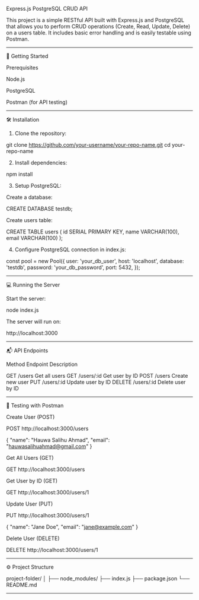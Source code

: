 Express.js PostgreSQL CRUD API

This project is a simple RESTful API built with Express.js and PostgreSQL that allows you to perform CRUD operations (Create, Read, Update, Delete) on a users table. It includes basic error handling and is easily testable using Postman.


---

🚀 Getting Started

Prerequisites

Node.js

PostgreSQL

Postman (for API testing)



---

🛠 Installation

1. Clone the repository:



git clone https://github.com/your-username/your-repo-name.git
cd your-repo-name

2. Install dependencies:



npm install

3. Setup PostgreSQL:



Create a database:


CREATE DATABASE testdb;

Create users table:


CREATE TABLE users (
    id SERIAL PRIMARY KEY,
    name VARCHAR(100),
    email VARCHAR(100)
);

4. Configure PostgreSQL connection in index.js:



const pool = new Pool({
    user: 'your_db_user',
    host: 'localhost',
    database: 'testdb',
    password: 'your_db_password',
    port: 5432,
});


---

💻 Running the Server

Start the server:

node index.js

The server will run on:

http://localhost:3000


---

📬 API Endpoints

Method	Endpoint	Description

GET	/users	Get all users
GET	/users/:id	Get user by ID
POST	/users	Create new user
PUT	/users/:id	Update user by ID
DELETE	/users/:id	Delete user by ID



---

🧪 Testing with Postman

Create User (POST)

POST http://localhost:3000/users

{
  "name": "Hauwa Salihu Ahmad",
  "email": "hauwasalihuahmad@gmail.com"
}

Get All Users (GET)

GET http://localhost:3000/users

Get User by ID (GET)

GET http://localhost:3000/users/1

Update User (PUT)

PUT http://localhost:3000/users/1

{
  "name": "Jane Doe",
  "email": "jane@example.com"
}

Delete User (DELETE)

DELETE http://localhost:3000/users/1


---

⚙️ Project Structure

project-folder/
│
├── node_modules/
├── index.js
├── package.json
└── README.md


---
